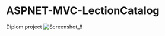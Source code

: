 # ASPNET-MVC-LectionCatalog
Diplom project
![Screenshot_8](https://user-images.githubusercontent.com/70942049/176657460-8de2a14d-cda3-47bb-828a-65efe28a4be5.png)
